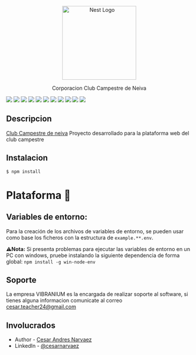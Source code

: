 <p align="center">
  <a href="http://nestjs.com/" target="blank"><img src="https://clubcampestreneiva.site/Logo_club_campestre_image.png" width="200" alt="Nest Logo" /></a>
</p>

[circleci-image]: https://img.shields.io/circleci/build/github/nestjs/nest/master?token=abc123def456
[circleci-url]: https://circleci.com/gh/nestjs/nest

  <p align="center">Corporacion Club Campestre de Neiva</p>
    <p align="center">

![](https://img.shields.io/badge/Node.js-E0234E.svg?style=for-the-badge&logo=nestjs)
![](https://img.shields.io/badge/TypeScript-3178C6.svg?style=for-the-badge&logo=TypeScript&logoColor=white)
![](https://img.shields.io/badge/Express-000000.svg?style=for-the-badge&logo=Express&logoColor=white)
![](https://img.shields.io/badge/Typeform-262627.svg?style=for-the-badge&logo=Typeform&logoColor=white)
![](https://img.shields.io/badge/mysql-4479A1.svg?style=for-the-badge&logo=mysql&color=white)
![](https://img.shields.io/badge/Docker-2496ED.svg?style=for-the-badge&logo=Docker&logoColor=white)
![](https://img.shields.io/badge/vite-646CFF.svg?style=for-the-badge&logo=vite&color=white)
![](https://img.shields.io/badge/react-61DAFB.svg?style=for-the-badge&logo=react&color=white)
![](https://img.shields.io/badge/.ENV-ECD53F.svg?style=for-the-badge&logo=dotenv&logoColor=black)
![](https://img.shields.io/badge/reacttable-FF4154.svg?style=for-the-badge&logo=reacttable&color=white)
![](https://img.shields.io/badge/javascript-000000.svg?style=for-the-badge&logo=javascript)

</p>

## Descripcion

[Club Campestre de neiva](clubcampestreneiva.com) Proyecto desarrollado para la plataforma web del club campestre

## Instalacion

```bash
$ npm install
```

# Plataforma 💾

## Variables de entorno:

Para la creación de los archivos de variables de entorno, se pueden usar como base los ficheros con la estructura de `example.**.env`.

**⚠️Nota:** Si presenta problemas para ejecutar las variables de entorno en un PC con windows, pruebe instalando la siguiente dependencia de forma global: `npm install -g win-node-env`

## Soporte

La empresa VIBRANIUM es la encargada de realizar soporte al software, si tienes alguna informacion comunicate al correo cesar.teacher24@gmail.com

## Involucrados

- Author - [Cesar Andres Narvaez](https://kamilmysliwiec.com)
- LinkedIn - [@cesarnarvaez](www.linkedin.com/in/cesar-andres-narvaez-reyes-6b048b1b9)

